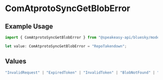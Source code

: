 # ComAtprotoSyncGetBlobError

## Example Usage

```typescript
import { ComAtprotoSyncGetBlobError } from "@speakeasy-api/bluesky/models/errors";

let value: ComAtprotoSyncGetBlobError = "RepoTakendown";
```

## Values

```typescript
"InvalidRequest" | "ExpiredToken" | "InvalidToken" | "BlobNotFound" | "RepoNotFound" | "RepoTakendown" | "RepoSuspended" | "RepoDeactivated"
```